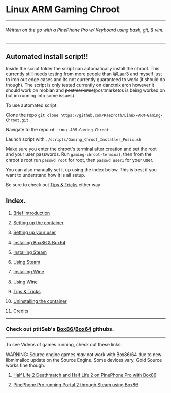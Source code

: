 

# Linux ARM Gaming Chroot

-------------------------
###### Written on the go with a PinePhone Pro w/ Keyboard using bash, git, & vim.
-------

## Automated install script!!
Inside the script folder the script can automatically install the chroot.
This currently still needs testing from more people than [@Laar3](https://github.com/Laar3) and myself just to iron out edge cases and its not currently guaranteed to work (it should do though).
The script is only tested currently on danctnix arch however it should work on mobian and ~~postmarketos~~(postmarketos is being worked on but im running into some issues).

To use automated script:

Clone the repo `git clone https://github.com/Raezroth/Linux-ARM-Gaming-Chroot.git`

Navigate to the repo `cd Linux-ARM-Gaming-Chroot`

Launch script with `./scripts/Gaming_Chroot_Installer_Posix.sh`

Make sure you enter the chroot's terminal after creation and set the root and your user passwords.
Run `gaming-chroot-terminal`, then from the chroot's root run `passwd root` for root, then `passwd user1` for your user. 

You can also manually set it up using the index below. This is best if you want to understand how it is all setup.

Be sure to check out [Tips & Tricks](Docs/tips.md) either way

## Index.

1. [Brief Introduction](Docs/introduction.md)

2. [Setting up the container](Docs/create-chroot.md)

3. [Setting up your user](Docs/create-user.md)

4. [Installing Box86 & Box64](Docs/install-box86_64.md)

5. [Installing Steam](Docs/install-steam.md)

6. [Using Steam](Docs/using-steam.md)

7. [Installing Wine](Docs/install-wine.md)

8. [Using Wine](Docs/using-wine.md)

9. [Tips & Tricks](Docs/tips.md)

10. [Uninstalling the container](Docs/delete-chroot.md)

11. [Credits](Docs/credits.md)

----------------------------------------------------

### Check out ptitSeb's [Box86](https://github.com/ptitSeb/box86)/[Box64](https://github.com/ptitSeb/box64) githubs.

-------------------------------------------------------

To see Videos of games running, check out these links:

WARNING: Source engine games _may_ not work with Box86/64 due to new libmimalloc update on the Source Engine. 
Some devices vary, Gold Source works fine though.

1. [Half Life 2 Deathmatch and Half Life 2 on PinePhone Pro with Box86](https://www.youtube.com/watch?v=lAfEB0B14fw)

2. [PinePhone Pro running Portal 2 through Steam using Box86](https://www.youtube.com/watch?v=yPr0Aw3xZrA)



